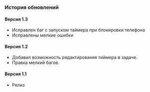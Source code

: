 ### История обновлений
#### Версия 1.3
* Исправлен баг с запуском таймера при блокировки телефона
* Исправлены мелкие ошибки
#### Версия 1.2
* Добавил возможность редактирования тиймера в задаче.
* Правка мелкий багов.
#### Версия 1.1
* Релиз 
